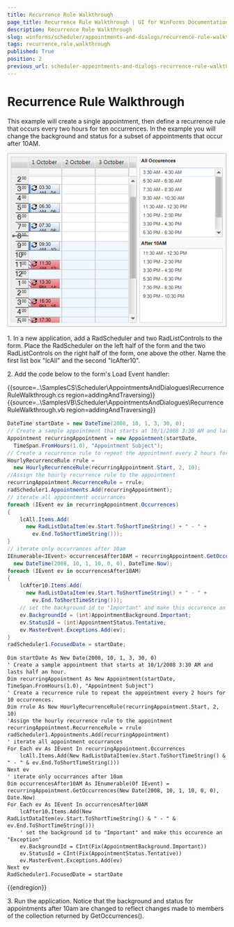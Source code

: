 ```yaml
---
title: Recurrence Rule Walkthrough
page_title: Recurrence Rule Walkthrough | UI for WinForms Documentation
description: Recurrence Rule Walkthrough
slug: winforms/scheduler/appointments-and-dialogs/recurrence-rule-walkthrough
tags: recurrence,rule,walkthrough
published: True
position: 2
previous_url: scheduler-appointments-and-dialogs-recurrence-rule-walkthrough
---
```


# Recurrence Rule Walkthrough

This example will create a single appointment, then define a recurrence rule that occurs every two hours for ten occurrences. In the example you will change the background and status for a subset of appointments that occur after 10AM.

![scheduler-appointments-and-dialogs-recurrence-rule-walkthrough 001](images/scheduler-appointments-and-dialogs-recurrence-rule-walkthrough001.png)

1\. In a new application, add a RadScheduler and two RadListControls to the form. Place the RadScheduler on the left half of the form and the two RadListControls on the right half of the form, one above the other. Name the  first list box "lcAll" and the second "lcAfter10".
            
2\. Add the code below to the form's Load Event handler:

{{source=..\SamplesCS\Scheduler\AppointmentsAndDialogues\RecurrenceRuleWalkthrough.cs region=addingAndTraversing}} 
{{source=..\SamplesVB\Scheduler\AppointmentsAndDialogues\RecurrenceRuleWalkthrough.vb region=addingAndTraversing}} 

````C#
DateTime startDate = new DateTime(2008, 10, 1, 3, 30, 0);
// Create a sample appointment that starts at 10/1/2008 3:30 AM and lasts half an hour.
Appointment recurringAppointment = new Appointment(startDate,
  TimeSpan.FromHours(1.0), "Appointment Subject");
// Create a recurrence rule to repeat the appointment every 2 hours for 10 occurrences.     
HourlyRecurrenceRule rrule =
  new HourlyRecurrenceRule(recurringAppointment.Start, 2, 10);
//Assign the hourly recurrence rule to the appointment
recurringAppointment.RecurrenceRule = rrule;
radScheduler1.Appointments.Add(recurringAppointment);
// iterate all appointment occurrances
foreach (IEvent ev in recurringAppointment.Occurrences)
{
    lcAll.Items.Add(
      new RadListDataItem(ev.Start.ToShortTimeString() + " - " +
        ev.End.ToShortTimeString()));
}
// iterate only occurrances after 10am
IEnumerable<IEvent> occurrencesAfter10AM = recurringAppointment.GetOccurrences(
  new DateTime(2008, 10, 1, 10, 0, 0), DateTime.Now);
foreach (IEvent ev in occurrencesAfter10AM)
{
    lcAfter10.Items.Add(
      new RadListDataItem(ev.Start.ToShortTimeString() + " - " +
        ev.End.ToShortTimeString()));
    // set the background id to "Important" and make this occurence an "Exception"
    ev.BackgroundId = (int)AppointmentBackground.Important;
    ev.StatusId = (int)AppointmentStatus.Tentative;
    ev.MasterEvent.Exceptions.Add(ev);
}
radScheduler1.FocusedDate = startDate;

````
````VB.NET
Dim startDate As New Date(2008, 10, 1, 3, 30, 0)
' Create a sample appointment that starts at 10/1/2008 3:30 AM and lasts half an hour.
Dim recurringAppointment As New Appointment(startDate, TimeSpan.FromHours(1.0), "Appointment Subject")
' Create a recurrence rule to repeat the appointment every 2 hours for 10 occurrences.     
Dim rrule As New HourlyRecurrenceRule(recurringAppointment.Start, 2, 10)
'Assign the hourly recurrence rule to the appointment
recurringAppointment.RecurrenceRule = rrule
radScheduler1.Appointments.Add(recurringAppointment)
' iterate all appointment occurrances
For Each ev As IEvent In recurringAppointment.Occurrences
    lcAll.Items.Add(New RadListDataItem(ev.Start.ToShortTimeString() & " - " & ev.End.ToShortTimeString()))
Next ev
' iterate only occurrances after 10am
Dim occurrencesAfter10AM As IEnumerable(Of IEvent) = recurringAppointment.GetOccurrences(New Date(2008, 10, 1, 10, 0, 0), Date.Now)
For Each ev As IEvent In occurrencesAfter10AM
    lcAfter10.Items.Add(New RadListDataItem(ev.Start.ToShortTimeString() & " - " & ev.End.ToShortTimeString()))
    ' set the background id to "Important" and make this occurence an "Exception"
    ev.BackgroundId = CInt(Fix(AppointmentBackground.Important))
    ev.StatusId = CInt(Fix(AppointmentStatus.Tentative))
    ev.MasterEvent.Exceptions.Add(ev)
Next ev
RadScheduler1.FocusedDate = startDate

````

{{endregion}} 

3\. Run the application. Notice that the background and status for appointments after 10am are changed to reflect changes made to members of the collection returned by GetOccurrences().
            
